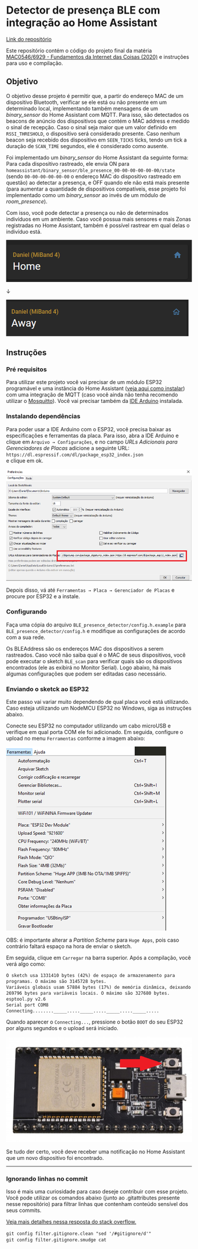 # Detector de presença BLE com integração ao Home Assistant

  [Link do repositório](https://github.com/r0zbot/BLE_presence_detector)

  Este repositório contém o código do projeto final da matéria [MAC0546/6929 - Fundamentos da Internet das Coisas (2020)](https://edisciplinas.usp.br/course/view.php?id=82628) e instruções para uso e compilação.
## Objetivo
  O objetivo desse projeto é permitir que, a partir do endereço MAC de um dispositivo Bluetooth, verificar se ele está ou não presente em um determinado local, implementando também mensagens de um _binary_sensor_ do Home Assistant com MQTT. Para isso, são detectados os beacons de anúncio dos dispositivos que contém o MAC address e medido o sinal de recepção. Caso o sinal seja maior que um valor definido em `RSSI_THRESHOLD`, o dispositivo será considerado presente. Caso nenhum beacon seja recebido dos dispositivo em `SEEN_TICKS` ticks, tendo um tick a duração de `SCAN_TIME` segundos, ele é considerado como ausente.

  Foi implementado um _binary_sensor_ do Home Assistant da seguinte forma:  
  Para cada dispositivo rastreado, ele envia ON para `homeassistant/binary_sensor/ble_presence_00-00-00-00-00-00/state` (sendo `00-00-00-00-00-00` o endereço MAC do dispositivo rastreado em questão) ao detectar a presença, e OFF quando ele não está mais presente (para aumentar a quantidade de dispositivos compatíveis, esse projeto foi implementado como um _binary_sensor_ ao invés de um módulo de _room_presence_).

  Com isso, você pode detectar a presença ou não de determinados indivíduos em um ambiente. Caso você possua mais sensores e mais Zonas registradas no Home Assistant, também é possível rastrear em qual delas o indivíduo está.

![home](imgs/hass_home.png)

↓

![home](imgs/hass_away.png)

## Instruções

### Pré requisitos

Para utilizar este projeto você vai precisar de um módulo ESP32 programável e uma instância do Home Assistant ([veja aqui como instalar](https://www.home-assistant.io/getting-started/)) com uma integração de MQTT (caso você ainda não tenha recomendo utilizar o [Mosquitto](https://github.com/home-assistant/addons/blob/master/mosquitto/DOCS.md)). Você vai precisar também da [IDE Arduino](https://www.arduino.cc/en/Main.Software) instalada.

### Instalando dependências

Para poder usar a IDE Arduino com o ESP32, você precisa baixar as especificações e ferramentas da placa. Para isso, abra a IDE Arduino e clique em `Arquivo → Configurações`, e no campo _URLs Adicionais para Gerenciadores de Placas_ adicione a seguinte URL:  
`https://dl.espressif.com/dl/package_esp32_index.json`  
e clique em ok.

![home](imgs/urls_adicionais.png)

Depois disso, vá até `Ferramentas → Placa → Gerenciador de Placas` e procure por ESP32 e a instale.

### Configurando

Faça uma cópia do arquivo `BLE_presence_detector/config.h.example` para `BLE_presence_detector/config.h` e modifique as configurações de acordo com a sua rede.

Os BLEAddress são os endereços MAC dos dispositivos a serem rastreados. Caso você não saiba qual é o MAC de seus dispositivos, você pode executar o sketch `BLE_scan` para verificar quais são os dispositivos encontrados (ele as exibirá no Monitor Serial). Logo abaixo, há mais algumas configurações que podem ser editadas caso necessário.

### Enviando o sketck ao ESP32

Este passo vai variar muito dependendo de qual placa você está utilizando. Caso esteja utilizando um NodeMCU ESP32 no Windows, siga as instruções abaixo.

Conecte seu ESP32 no computador utilizando um cabo microUSB e verifique em qual porta COM ele foi adicionado. Em seguida, configure o upload no menu `Ferramentas` conforme a imagem abaixo:

![configurações](imgs/config_placa.png)

OBS: é importante alterar a _Partition Scheme_ para `Huge Apps`, pois caso contrário faltará espaço na hora de enviar o sketch.

Em seguida, clique em `Carregar` na barra superior. Após a compilação, você verá algo como:
```
O sketch usa 1331410 bytes (42%) de espaço de armazenamento para programas. O máximo são 3145728 bytes.
Variáveis globais usam 57884 bytes (17%) de memória dinâmica, deixando 269796 bytes para variáveis locais. O máximo são 327680 bytes.
esptool.py v2.6
Serial port COM8
Connecting........_____....._____....._____....._____.....
```

Quando aparecer o `Connecting...`, pressione o botão `BOOT` do seu ESP32 por alguns segundos e o upload será iniciado.

![configurações](imgs/esp32_boot.png)

Se tudo der certo, você deve receber uma notificação no Home Assistant que um novo dispositivo foi encontrado.

------
### Ignorando linhas no commit

Isso é mais uma curiosidade para caso deseje contribuir com esse projeto. Você pode utilizar os comandos abaixo (junto ao .gitattributes presente nesse repositório) para filtrar linhas que contenham conteúdo sensível dos seus commits. 

[Veja mais detalhes nessa resposta do stack overflow.](https://stackoverflow.com/questions/16244969/how-to-tell-git-to-ignore-individual-lines-i-e-gitignore-for-specific-lines-of)

`git config filter.gitignore.clean "sed '/#gitignore/d'"`  
`git config filter.gitignore.smudge cat`  
